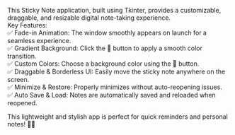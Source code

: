 This Sticky Note application, built using Tkinter, provides a customizable, draggable, and resizable digital note-taking experience.
<br>
Key Features:<br>
✅ Fade-in Animation: The window smoothly appears on launch for a seamless experience.<br>
✅ Gradient Background: Click the 🌈 button to apply a smooth color transition.<br>
✅ Custom Colors: Choose a background color using the 🎨 button.<br>
✅ Draggable & Borderless UI: Easily move the sticky note anywhere on the screen.<br>
✅ Minimize & Restore: Properly minimizes without auto-reopening issues.<br>
✅ Auto Save & Load: Notes are automatically saved and reloaded when reopened.<br>

This lightweight and stylish app is perfect for quick reminders and personal notes! 📝✨

